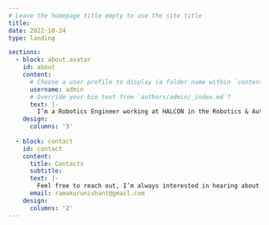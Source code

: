 ```yaml
---
# Leave the homepage title empty to use the site title
title:
date: 2022-10-24
type: landing

sections:
  - block: about.avatar
    id: about
    content:
      # Choose a user profile to display (a folder name within `content/authors/`)
      username: admin
      # Override your bio text from `authors/admin/_index.md`?
      text: |- 
        I’m a Robotics Engineer working at HALCON in the Robotics & Automation department. I hold a MSc in Robotics and Autonomous Systems from University of Bristol, where I worked on multi-agent systems, game theory, evolutionary algorithms and artificail intelligence. Prior to this I worked as a Machine Learning Engineer at ALGO8 after passing out from the International Institute Of Information Technology, Pune, with a BEng in electronics.
    design:
      columns: '3'
  
  - block: contact
    id: contact
    content:
      title: Contacts
      subtitle:
      text: |-  
        Feel free to reach out, I’m always interested in hearing about opportunities to collaborate or apply research to real-world problems.
      email: ramakurunishant@gmail.com
    design:
      columns: '2'
---
```

